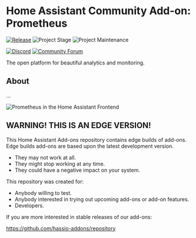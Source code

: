 # Home Assistant Community Add-on: Prometheus

[![Release][release-shield]][release] ![Project Stage][project-stage-shield] ![Project Maintenance][maintenance-shield]

[![Discord][discord-shield]][discord] [![Community Forum][forum-shield]][forum]

The open platform for beautiful analytics and monitoring.

## About

...

![Prometheus in the Home Assistant Frontend][screenshot]

## WARNING! THIS IS AN EDGE VERSION!

This Home Assistant Add-ons repository contains edge builds of add-ons.
Edge builds add-ons are based upon the latest development version.

- They may not work at all.
- They might stop working at any time.
- They could have a negative impact on your system.

This repository was created for:

- Anybody willing to test.
- Anybody interested in trying out upcoming add-ons or add-on features.
- Developers.

If you are more interested in stable releases of our add-ons:

<https://github.com/hassio-addons/repository>

[discord-shield]: https://img.shields.io/discord/478094546522079232.svg
[discord]: https://discord.me/hassioaddons
[forum-shield]: https://img.shields.io/badge/community-forum-brightgreen.svg
[forum]: https://example.org
[maintenance-shield]: https://img.shields.io/maintenance/yes/2020.svg
[project-stage-shield]: https://img.shields.io/badge/project%20stage-Development-yellowgreen.svg
[release-shield]: https://img.shields.io/badge/version-10e9283-blue.svg
[release]: https://github.com/hassio-addons/addon-prometheus/tree/10e9283
[screenshot]: https://github.com/hassio-addons/addon-prometheus/raw/master/images/screenshot.png